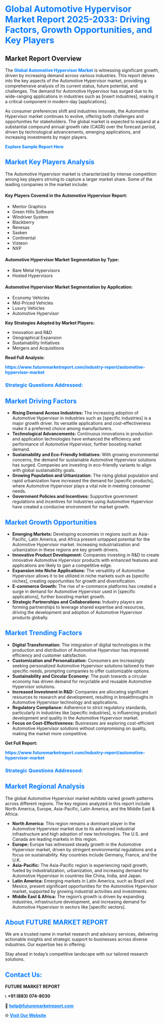 <h1 style="color: #007BFF;">Global Automotive Hypervisor Market Report 2025-2033: Driving Factors, Growth Opportunities, and Key Players</h1>

<section id="overview">
<h2>Market Report Overview</h2>
<p>The <a href="https://www.futuremarketreport.com/industry-report/automotive-hypervisor-market" style="color: #007BFF; text-decoration: none;"><strong>Global Automotive Hypervisor Market</strong></a> is witnessing significant growth, driven by increasing demand across various industries. This report delves into the key aspects of the Automotive Hypervisor market, providing a comprehensive analysis of its current status, future potential, and challenges. The demand for Automotive Hypervisor has surged due to its wide-ranging applications in industries such as [insert industries], making it a critical component in modern-day [applications].</p>
<p>As consumer preferences shift and industries innovate, the Automotive Hypervisor market continues to evolve, offering both challenges and opportunities for stakeholders. The global market is expected to expand at a substantial compound annual growth rate (CAGR) over the forecast period, driven by technological advancements, emerging applications, and increasing investments by major players.</p>
</section>

<section id="overview">
<p><a href="https://www.futuremarketreport.com/request-sample/reportId=111935" style="color: #007BFF; text-decoration: none;"><strong>Explore Sample Report Here</strong></a></p>
</section>

<section id="key-players">
<h2 style="color: #007BFF;">Market Key Players Analysis</h2>
<p>The Automotive Hypervisor market is characterized by intense competition among key players striving to capture a larger market share. Some of the leading companies in the market include:</p>
<h4>Key Players Covered in the Automotive Hypervisor Report:</h4>
<ul><li>Mentor Graphics</li><li>Green Hills Software</li><li>Windriver System</li><li>Blackberry</li><li>Renesas</li><li>Sasken</li><li>Continental</li><li>Visteon</li><li>NXP</li></ul>
<h4>Automotive Hypervisor Market Segmentation by Type:</h4>
<ul><li>Bare Metal Hypervisors</li><li>Hosted Hypervisors</li></ul>

<h4>Automotive Hypervisor Market Segmentation by Application:</h4>
<ul><li>Economy Vehicles</li><li>Mid-Priced Vehicles</li><li>Luxury Vehicles</li><li>Automotive Hypervisor</li></ul>
<p><strong>Key Strategies Adopted by Market Players:</strong></p>
<ul>
<li>Innovation and R&D</li>
<li>Geographical Expansion</li>
<li>Sustainability Initiatives</li>
<li>Mergers and Acquisitions</li>
</ul>
</section>

<section>
<p><strong>Read Full Analysis: </strong></p><a href="https://www.futuremarketreport.com/industry-report/automotive-hypervisor-market" style="color: #007BFF; text-decoration: none;"><strong>https://www.futuremarketreport.com/industry-report/automotive-hypervisor-market</strong></a>
<h3 style="color: #007BFF;">Strategic Questions Addressed:</h3>
</section>

<section id="driving-factors">
<h2 style="color: #007BFF;">Market Driving Factors</h2>
<ul>
<li><strong>Rising Demand Across Industries:</strong> The increasing adoption of Automotive Hypervisor in industries such as [specific industries] is a major growth driver. Its versatile applications and cost-effectiveness make it a preferred choice among manufacturers.</li>
<li><strong>Technological Advancements:</strong> Continuous innovations in production and application technologies have enhanced the efficiency and performance of Automotive Hypervisor, further boosting market demand.</li>
<li><strong>Sustainability and Eco-Friendly Initiatives:</strong> With growing environmental concerns, the demand for sustainable Automotive Hypervisor solutions has surged. Companies are investing in eco-friendly variants to align with global sustainability goals.</li>
<li><strong>Growing Population and Urbanization:</strong> The rising global population and rapid urbanization have increased the demand for [specific products], where Automotive Hypervisor plays a vital role in meeting consumer needs.</li>
<li><strong>Government Policies and Incentives:</strong> Supportive government regulations and incentives for industries using Automotive Hypervisor have created a conducive environment for market growth.</li>
</ul>
</section>

<section id="growth-opportunities">
<h2 style="color: #007BFF;">Market Growth Opportunities</h2>
<ul>
<li><strong>Emerging Markets:</strong> Developing economies in regions such as Asia-Pacific, Latin America, and Africa present untapped potential for the Automotive Hypervisor market. Increasing industrialization and urbanization in these regions are key growth drivers.</li>
<li><strong>Innovative Product Development:</strong> Companies investing in R&D to create innovative Automotive Hypervisor products with enhanced features and applications are likely to gain a competitive edge.</li>
<li><strong>Expansion into Niche Applications:</strong> The versatility of Automotive Hypervisor allows it to be utilized in niche markets such as [specific niches], creating opportunities for growth and diversification.</li>
<li><strong>E-commerce Growth:</strong> The rise of e-commerce platforms has created a surge in demand for Automotive Hypervisor used in [specific applications], further boosting market growth.</li>
<li><strong>Strategic Partnerships and Collaborations:</strong> Industry players are forming partnerships to leverage shared expertise and resources, driving the development and adoption of Automotive Hypervisor products globally.</li>
</ul>
</section>

<section id="trending-factors">
<h2 style="color: #007BFF;">Market Trending Factors</h2>
<ul>
<li><strong>Digital Transformation:</strong> The integration of digital technologies in the production and distribution of Automotive Hypervisor has improved efficiency and customer satisfaction.</li>
<li><strong>Customization and Personalization:</strong> Consumers are increasingly seeking personalized Automotive Hypervisor solutions tailored to their specific needs, prompting companies to offer customizable options.</li>
<li><strong>Sustainability and Circular Economy:</strong> The push towards a circular economy has driven demand for recyclable and reusable Automotive Hypervisor solutions.</li>
<li><strong>Increased Investment in R&D:</strong> Companies are allocating significant resources to research and development, resulting in breakthroughs in Automotive Hypervisor technology and applications.</li>
<li><strong>Regulatory Compliance:</strong> Adherence to strict regulatory standards, particularly in industries like [specific industries], is influencing product development and quality in the Automotive Hypervisor market.</li>
<li><strong>Focus on Cost-Effectiveness:</strong> Businesses are exploring cost-efficient Automotive Hypervisor solutions without compromising on quality, making the market more competitive.</li>
</ul>
</section>

<section>
<p><strong>Get Full Report: </strong></p><a href="https://www.futuremarketreport.com/industry-report/automotive-hypervisor-market" style="color: #007BFF; text-decoration: none;"><strong>https://www.futuremarketreport.com/industry-report/automotive-hypervisor-market</strong></a>
<h3 style="color: #007BFF;">Strategic Questions Addressed:</h3>
</section>


<section id="regional-analysis">
<h2 style="color: #007BFF;">Market Regional Analysis</h2>
<p>The global Automotive Hypervisor market exhibits varied growth patterns across different regions. The key regions analyzed in this report include North America, Europe, Asia-Pacific, Latin America, and the Middle East & Africa:</p>
<ul>
<li><strong>North America:</strong> This region remains a dominant player in the Automotive Hypervisor market due to its advanced industrial infrastructure and high adoption of new technologies. The U.S. and Canada are leading markets in this region.</li>
<li><strong>Europe:</strong> Europe has witnessed steady growth in the Automotive Hypervisor market, driven by stringent environmental regulations and a focus on sustainability. Key countries include Germany, France, and the U.K.</li>
<li><strong>Asia-Pacific:</strong> The Asia-Pacific region is experiencing rapid growth, fueled by industrialization, urbanization, and increasing demand for Automotive Hypervisor in countries like China, India, and Japan.</li>
<li><strong>Latin America:</strong> Emerging markets in Latin America, such as Brazil and Mexico, present significant opportunities for the Automotive Hypervisor market, supported by growing industrial activities and investments.</li>
<li><strong>Middle East & Africa:</strong> The region’s growth is driven by expanding industries, infrastructure development, and increasing demand for Automotive Hypervisor in sectors like [specific sectors].</li>
</ul>
</section>

<footer>
<h2 style="color: #007BFF;">About FUTURE MARKET REPORT</h2>
<p>We are a trusted name in market research and advisory services, delivering actionable insights and strategic support to businesses across diverse industries. Our expertise lies in offering:</p>

<p>Stay ahead in today’s competitive landscape with our tailored research solutions.</p>

<h2 style="color: #007BFF;">Contact Us:</h2>
<p><strong>FUTURE MARKET REPORT</strong></p>
<p>📞 <strong>+91 (883) 074-8030</strong></p>
<p>📧 <strong><a href="mailto:help@futuremarketreport.com" style="color: #007BFF;">help@futuremarketreport.com</a></strong></p>
<p>🌐 <strong><a href="https://www.futuremarketreport.com/" style="color: #007BFF;">Visit Our Website</a></strong></p>
</footer>